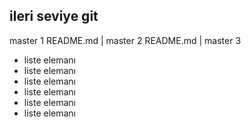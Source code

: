 ## ileri seviye git
master 1
README.md | master 2 
README.md | master 3

- liste elemanı
- liste elemanı
- liste elemanı
- liste elemanı
- liste elemanı
- liste elemanı